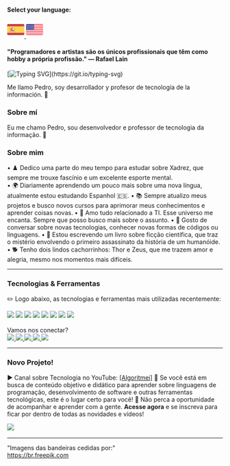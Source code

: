 #### Select your language:

<a href="README.es.md">
    <img src="espanha.png" alt="Bandeira da Espanha" style="width: 40px;">
</a>
<a href="README.en.md">
    <img src="estadosunidos.png" alt="Bandeira dos Estados Unidos" style="width: 40px;">
</a>

<div>
    <h4>"Programadores e artistas são os únicos profissionais que têm como hobby a própria profissão." — Rafael Lain</h4>
</div>
    
[![Typing SVG](https://readme-typing-svg.demolab.com?font=Fira+Code&size=35&pause=1000&color=D3D3D3&width=435&lines=Oi%2C+Seja+bem-vindo!!!)](https://git.io/typing-svg)

<div>
    <p>Me llamo Pedro, soy desarrollador y profesor de tecnología de la información. 🖖</p>
</div>

<h3>Sobre mí</h3>



Eu me chamo Pedro, sou desenvolvedor e professor de tecnologia da informação. 🖖

### Sobre mim

• ♟️ Dedico uma parte do meu tempo para estudar sobre Xadrez, que sempre me trouxe fascínio e um excelente esporte mental.   
• 🌍 Diariamente aprendendo um pouco mais sobre uma nova língua, atualmente estou estudando Espanhol 🇪🇸. 
• 📚 Sempre atualizo meus projetos e busco novos cursos para aprimorar meus conhecimentos e aprender coisas novas. 
• 💖 Amo tudo relacionado a TI. Esse universo me encanta. Sempre que posso busco mais sobre o assunto. 
• 💬 Gosto de conversar sobre novas tecnologias, conhecer novas formas de códigos ou linguagens. 
• 📖 Estou escrevendo um livro sobre ficção científica, que traz o mistério envolvendo o primeiro assassinato da história de um humanóide. 
• 🐕 Tenho dois lindos cachorrinhos: Thor e Zeus, que me trazem amor e alegria, mesmo nos momentos mais difíceis. 

---

### Tecnologias & Ferramentas  
✏️ Logo abaixo, as tecnologias e ferramentas mais utilizadas recentemente:

<div>
    <img src="https://img.shields.io/badge/Python-FFD43B?style=for-the-badge&logo=python&logoColor=blue">
    <img src="https://img.shields.io/badge/JavaScript-323330?style=for-the-badge&logo=javascript&logoColor=F7DF1E">
    <img src="https://img.shields.io/badge/PHP-777BB4?style=for-the-badge&logo=php&logoColor=white">
    <img src="https://img.shields.io/badge/CSS3-1572B6?style=for-the-badge&logo=css3&logoColor=white">
    <img src="https://img.shields.io/badge/HTML5-E34F26?style=for-the-badge&logo=html5&logoColor=white">
    <img src="https://img.shields.io/badge/Laravel-FF2D20?style=for-the-badge&logo=laravel&logoColor=white">
    <img src="https://img.shields.io/badge/MySQL-005C84?style=for-the-badge&logo=mysql&logoColor=white">
    <img src="https://img.shields.io/badge/Canva-%2300C4CC.svg?&style=for-the-badge&logo=Canva&logoColor=white">
</div>

<br>
Vamos nos conectar? <br>
<div>
    <a href="https://www.linkedin.com/in/pedro-ricardo-de-campos/" target="_blank">
        <img src="https://img.shields.io/badge/LinkedIn-0077B5?style=for-the-badge&logo=linkedin&logoColor=white">
    </a>
    <a href="https://instagram.com/pedrordcampos75" target="_blank">
        <img loading="lazy" src="https://img.shields.io/badge/-Instagram-%23E4405F?style=for-the-badge&logo=instagram&logoColor=white" target="_blank">
    </a>
    <a href="mailto:pedro.rdcampos@hotmail.com">
        <img src="https://img.shields.io/badge/Email-D14836?style=for-the-badge&logo=gmail&logoColor=white">
    </a>
    <a href="https://wa.me/5515997523275" target="_blank">
        <img src="https://img.shields.io/badge/WhatsApp-25D366?style=for-the-badge&logo=whatsapp&logoColor=white">
    </a>
    <a href="https://www.duolingo.com/profile/PedroRdCampos75" target="_blank">
        <img src="https://img.shields.io/badge/Duolingo-58CC02?style=for-the-badge&logo=duolingo&logoColor=white">
    </a>
</div>

---

### Novo Projeto!  
<div>
    ▶️ Canal sobre Tecnologia no YouTube: <a href="https://www.youtube.com/@algoritmei" target="_blank">[Algoritmei]</a>
    🎥 Se você está em busca de conteúdo objetivo e didático para aprender sobre linguagens de programação, desenvolvimento de software e outras ferramentas tecnológicas, este é o lugar certo para você!
    🔔 Não perca a oportunidade de acompanhar e aprender com a gente. <strong>Acesse agora</strong> e se inscreva para ficar por dentro de todas as novidades e vídeos!</p>
    <a href="https://www.youtube.com/@algoritmei" target="_blank">
        <img src="https://img.shields.io/badge/YouTube-FF0000?style=for-the-badge&logo=youtube&logoColor=white">
    </a>
</div>

---

"Imagens das bandeiras cedidas por:"  
https://br.freepik.com
